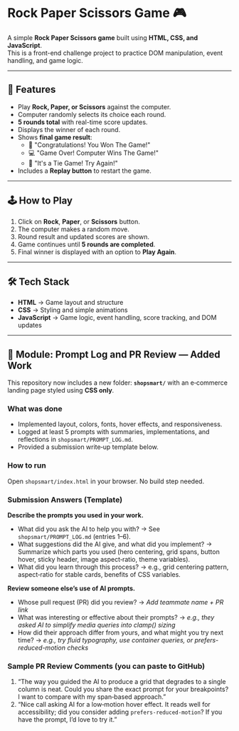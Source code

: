 # Rock Paper Scissors Game 🎮

A simple **Rock Paper Scissors game** built using **HTML, CSS, and JavaScript**.  
This is a front-end challenge project to practice DOM manipulation, event handling, and game logic.

---

## 🚀 Features
- Play **Rock, Paper, or Scissors** against the computer.
- Computer randomly selects its choice each round.
- **5 rounds total** with real-time score updates.
- Displays the winner of each round.
- Shows **final game result**:
  - 🎉 "Congratulations! You Won The Game!"
  - 💻 "Game Over! Computer Wins The Game!"
  - 🤝 "It's a Tie Game! Try Again!"
- Includes a **Replay button** to restart the game.

---

## 🕹️ How to Play
1. Click on **Rock**, **Paper**, or **Scissors** button.
2. The computer makes a random move.
3. Round result and updated scores are shown.
4. Game continues until **5 rounds are completed**.
5. Final winner is displayed with an option to **Play Again**.

---

## 🛠️ Tech Stack
- **HTML** → Game layout and structure
- **CSS** → Styling and simple animations
- **JavaScript** → Game logic, event handling, score tracking, and DOM updates



---

## 🧩 Module: Prompt Log and PR Review — Added Work

This repository now includes a new folder: **`shopsmart/`** with an e‑commerce landing page styled using **CSS only**.

### What was done
- Implemented layout, colors, fonts, hover effects, and responsiveness.
- Logged at least 5 prompts with summaries, implementations, and reflections in `shopsmart/PROMPT_LOG.md`.
- Provided a submission write‑up template below.

### How to run
Open `shopsmart/index.html` in your browser. No build step needed.

### Submission Answers (Template)
**Describe the prompts you used in your work.**
- What did you ask the AI to help you with? → See `shopsmart/PROMPT_LOG.md` (entries 1–6).
- What suggestions did the AI give, and what did you implement? → Summarize which parts you used (hero centering, grid spans, button hover, sticky header, image aspect‑ratio, theme variables).
- What did you learn through this process? → e.g., grid centering pattern, aspect‑ratio for stable cards, benefits of CSS variables.

**Review someone else’s use of AI prompts.**
- Whose pull request (PR) did you review? → _Add teammate name + PR link_
- What was interesting or effective about their prompts? → _e.g., they asked AI to simplify media queries into clamp() sizing_
- How did their approach differ from yours, and what might you try next time? → _e.g., try fluid typography, use container queries, or prefers-reduced-motion checks_

### Sample PR Review Comments (you can paste to GitHub)
1. “The way you guided the AI to produce a grid that degrades to a single column is neat. Could you share the exact prompt for your breakpoints? I want to compare with my span‑based approach.”
2. “Nice call asking AI for a low‑motion hover effect. It reads well for accessibility; did you consider adding `prefers-reduced-motion`? If you have the prompt, I’d love to try it.”

